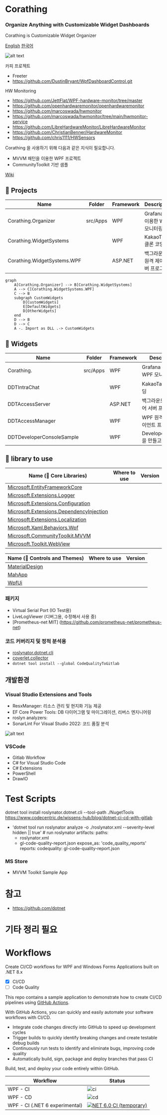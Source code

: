 # Corathing
### Organize Anything with Customizable Widget Dashboards

Corathing is Customizable Widget Organizer

[English](README.md)
[한국어](README_KR.md)

![alt text](assets/logo.png)

카피 프로젝트
- Freeter
- https://github.com/DustinBryant/WpfDashboardControl.git

HW Monitoring
- https://github.com/JettFlat/WPF-hardware-monitor/tree/master
- https://github.com/openhardwaremonitor/openhardwaremonitor
- https://github.com/marcoswada/hwmonitor
- https://github.com/marcoswada/hwmonitor/tree/main/hwmonitor-service
- https://github.com/LibreHardwareMonitor/LibreHardwareMonitor
- https://github.com/ChristianBenner/HardwareMonitor
- https://github.com/chris1111/HWSensors


Corathing 을 사용하기 위해 다음과 같은 지식이 필요합니다.
- MVVM 패턴을 이용한 WPF 프로젝트
- CommunityToolkit 기반 샘플

[Wiki](./wiki/Home.md)

📁 Projects
-
| Name| Folder |Framework | Description | Version
| --- | --- | --- | --- | --- |
| Corathing.Organizer | src/Apps | WPF | Grafana 를 이용한 WPF 모니터링 툴 | ```시작전```
| Corathing.WidgetSystems |  | WPF | KakaoTalk 클론 코딩 | ```시작전```
| Corathing.WidgetSystems.WPF | | ASP.NET | 백그라운드 원격 제어 서버 프로그램 | ```시작전```

```mermaid
graph
    A[Corathing.Organizer] --> B[Corathing.WidgetSystems]
    A --> C[Corathing.WidgetSystems.WPF]
    C --> B
    subgraph CustomWidgets
        D[CustomWidgets]
        E[DefaultWidgets]
        D[OtherWidgets]
    end
    D --> B
    D --> C
    A -. Import as DLL .-> CustomWidgets
```


📁 Widgets
-
| Name| Folder |Framework | Description | Version
| --- | --- | --- | --- | --- |
| Corathing. | src/Apps | WPF | Grafana 를 이용한 WPF 모니터링 툴 | ```시작전```
| DDTIntraChat |  | WPF | KakaoTalk 클론 코딩 | ```시작전```
| DDTAccessServer | | ASP.NET | 백그라운드 원격 제어 서버 프로그램 | ```시작전```
| DDTAccessManager | | WPF | WPF 원격 제어 클라이언트 프로그램 | ```시작전```
| DDTDeveloperConsoleSample | | WPF | DeveloperConsole 을 만들고  | ```시작전```

📕 library to use
-

| Name (🔗 Core Libraries) | Where to use | Version |
| --- | --- | --- |
| [Microsoft.EntityFrameworkCore](https://learn.microsoft.com/ko-kr/ef/core/) | |
| [Microsoft.Extensions.Logger](https://learn.microsoft.com/en-us/dotnet/core/extensions/logging) | |
| [Microsoft.Extensions.Configuration](https://learn.microsoft.com/en-us/dotnet/api/microsoft.extensions.configuration) | |
| [Microsoft.Extensions.DependencyInjection](https://learn.microsoft.com/en-us/dotnet/core/extensions/dependency-injection) | |
| [Microsoft.Extensions.Localization](https://learn.microsoft.com/en-us/dotnet/core/extensions/localization) | |
| [Microsoft.Xaml.Behaviors.Wpf](https://github.com/microsoft/XamlBehaviorsWpf) | |
| [Microsoft.CommunityToolkit.MVVM](https://learn.microsoft.com/ko-kr/dotnet/communitytoolkit/mvvm/) | |
| [Microsoft.Toolkit.WebView](https://learn.microsoft.com/en-us/windows/communitytoolkit/controls/wpf-winforms/webview) | |

| Name (🔗 Controls and Themes) | Where to use | Version |
| --- | --- | --- |
| [MaterialDesign](https://github.com/MaterialDesignInXAML/MaterialDesignInXamlToolkit) | |
| [MahApp](https://github.com/MahApps/MahApps.Metro) | |
| [WpfUi](https://learn.microsoft.com/en-us/dotnet/api/microsoft.extensions.configuration) | |

### 패키지
- Virtual Serial Port (IO Test용)
- LiveLogViewer (디버그용, 수정해서 사용 중)
- [Prometheus-net MIT] (https://github.com/prometheus-net/prometheus-net)

### 코드 커버리지 및 정적 분석용
- [roslynator.dotnet.cli](https://github.com/dotnet/roslynator)
- [coverlet.collector](https://github.com/coverlet-coverage/coverlet)
- ```dotnet tool install --global CodeQualityToGitlab```

## 개발환경

### Visual Studio Extensions and Tools

- ResxManager: 리소스 관리 및 현지화 기능 제공
- EF Core Power Tools: DB 다이어그램 및 마이그레이션, 리버스 엔지니어링
- roslyn analyzers: 
- SonarLint For Visual Studio 2022: 코드 품질 분석

![alt text](image.png)

### VSCode

- Gitlab Workflow
- C# for Visual Studio Code
- C# Extensions
- PowerShell
- DrawIO

# Test Scripts

dotnet tool install roslynator.dotnet.cli --tool-path ./NugetTools
https://www.codecentric.de/wissens-hub/blog/dotnet-ci-cd-with-gitlab
- 'dotnet tool run roslynator  analyze -o ./roslynator.xml --severity-level hidden || true' # run roslynator
    artifacts:
paths:
    - roslynator.xml
    - gl-code-quality-report.json
expose_as: 'code_quality_reports'
reports:
    codequality: gl-code-quality-report.json

### MS Store
- MVVM Toolkit Sample App


# 참고
- https://github.com/dotnet



# 기타 정리 필요

# Workflows

Create CI/CD workflows for WPF and Windows Forms Applications built on .NET 8.x

- [x] CI/CD
- [ ] Code Quality

This repo contains a sample application to demonstrate how to create CI/CD pipelines using [GitHub Actions](https://github.com/features/actions "GitHub Actions page"). 

With GitHub Actions, you can quickly and easily automate your software workflows with CI/CD.
* Integrate code changes directly into GitHub to speed up development cycles
* Trigger builds to quickly identify breaking changes and create testable debug builds
* Continuously run tests to identify and eliminate bugs, improving code quality 
* Automatically build, sign, package and deploy branches that pass CI 

Build, test, and deploy your code entirely within GitHub.

| Workflow | Status |
|----------|--------|
| WPF - CI | ![ci](https://github.com/microsoft/github-actions-for-desktop-apps/workflows/Wpf%20Continuous%20Integration/badge.svg) |
| WPF - CD | ![cd](https://github.com/microsoft/github-actions-for-desktop-apps/workflows/Wpf%20Continuous%20Delivery/badge.svg) |
| WPF - CI (.NET 6 experimental) | [![NET 6.0 CI (temporary)](https://github.com/microsoft/github-actions-for-desktop-apps/actions/workflows/ci-net6-temp.yml/badge.svg)](https://github.com/microsoft/github-actions-for-desktop-apps/actions/workflows/ci-net6-temp.yml) |

